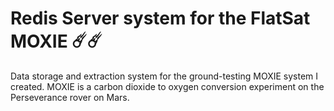 # Redis Server system for the FlatSat MOXIE ☄️☄️
Data storage and extraction system for the ground-testing MOXIE system I created. MOXIE is a carbon dioxide to oxygen conversion experiment on the Perseverance rover on Mars.
